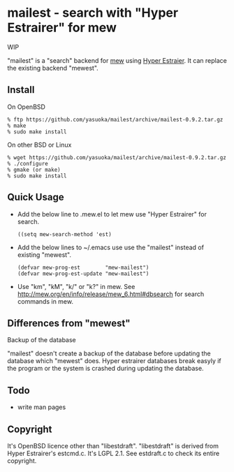 mailest - search with "Hyper Estrairer" for mew
===============================================

WIP

"mailest" is a "search" backend for [mew](http://mew.org) using
[Hyper Estraier](fallabs.com/hyperestraier/index.html).  It can replace
the existing backend "mewest".


Install
-------

On OpenBSD

    % ftp https://github.com/yasuoka/mailest/archive/mailest-0.9.2.tar.gz
    % make
    % sudo make install

On other BSD or Linux

    % wget https://github.com/yasuoka/mailest/archive/mailest-0.9.2.tar.gz
    % ./configure
    % gmake (or make)
    % sudo make install


Quick Usage
-----------

+ Add the below line to .mew.el to let mew use "Hyper Estrairer" for
  search.

      ((setq mew-search-method 'est)

+ Add the below lines to ~/.emacs use use the "mailest" instead of
  existing "mewest".

      (defvar mew-prog-est        "mew-mailest")
      (defvar mew-prog-est-update "mew-mailest")

+ Use "km", "kM", "k/" or "k?" in mew.  See
  http://mew.org/en/info/release/mew_6.html#dbsearch for search commands
  in mew.


Differences from "mewest"
-------------------------

Backup of the database

  "mailest" doesn't create a backup of the database before updating the
  database which "mewest" does.  Hyper estrairer databases break easyly
  if the program or the system is crashed during updating the database.


Todo
----

- write man pages


Copyright
---------

It's OpenBSD licence other than "libestdraft".  "libestdraft" is derived
from Hyper Estrairer's estcmd.c.  It's LGPL 2.1.  See estdraft.c to check
its entire copyright.

